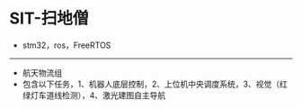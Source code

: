 # SIT-扫地僧
- stm32，ros，FreeRTOS
---
- 航天物流组
- 包含以下任务，1、机器人底层控制，2、上位机中央调度系统，3、视觉（红绿灯车道线检测），4、激光建图自主导航
